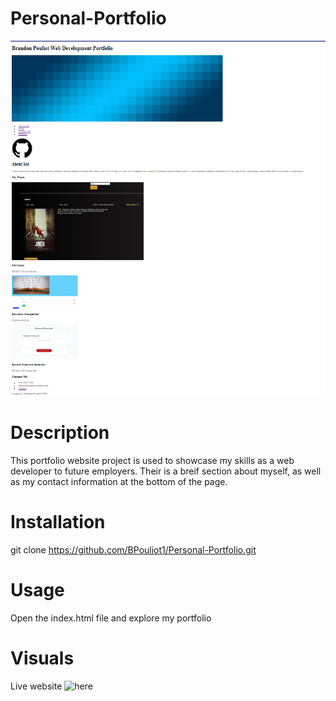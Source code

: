 # Personal-Portfolio

![alt text](image.png)

# Description

This portfolio website project is used to showcase my skills as a web developer to future employers. Their is a breif section about myself, as well as my contact information at the bottom of the page.

# Installation

git clone https://github.com/BPouliot1/Personal-Portfolio.git

# Usage

Open the index.html file and explore my portfolio

# Visuals

Live website ![here](https://bpouliot1.github.io/Personal-Portfolio/)
